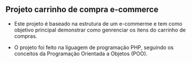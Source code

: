 ## Projeto carrinho de compra e-commerce

- Este projeto é baseado na estrutura de um e-commerme e tem como objetivo principal demonstrar como genrenciar os itens do carrinho de compras.

- O projeto foi feito na liguagem de programação PHP, seguindo os conceitos da Programação Orientada a Objetos (POO).


